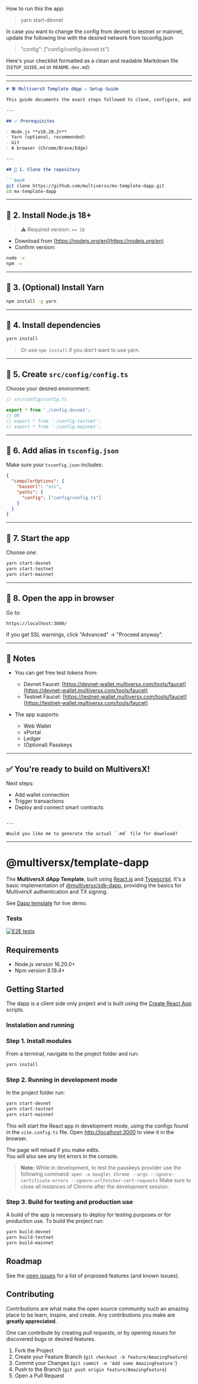 How to run this the app:
>yarn start-devnet

In case you want to change the config from devnet to testnet or mainnet, update the following line with the desired network from tsconfig.json
>"config": ["config/config.devnet.ts"]

Here's your checklist formatted as a clean and readable Markdown file (`SETUP_GUIDE.md` or `README.dev.md`):

-----------------------------------------------------------------------------------------------------------------------------------------------------------

---

````md
# 🛠️ MultiversX Template dApp — Setup Guide

This guide documents the exact steps followed to clone, configure, and run the [`mx-template-dapp`](https://github.com/multiversx/mx-template-dapp) locally using **devnet**, **testnet**, or **mainnet**.

---

## ✅ Prerequisites

- Node.js **v18.20.2+**
- Yarn (optional, recommended)
- Git
- A browser (Chrome/Brave/Edge)

---

## 🔹 1. Clone the repository

```bash
git clone https://github.com/multiversx/mx-template-dapp.git
cd mx-template-dapp
````

---

## 🔹 2. Install Node.js 18+

> ⚠️ Required version: `>= 18`

* Download from [https://nodejs.org/en](https://nodejs.org/en)
* Confirm version:

```bash
node -v
npm -v
```

---

## 🔹 3. (Optional) Install Yarn

```bash
npm install -g yarn
```

---

## 🔹 4. Install dependencies

```bash
yarn install
```

> Or use `npm install` if you don't want to use yarn.

---

## 🔹 5. Create `src/config/config.ts`

Choose your desired environment:

```ts
// src/config/config.ts

export * from './config.devnet';
// OR
// export * from './config.testnet';
// export * from './config.mainnet';
```

---

## 🔹 6. Add alias in `tsconfig.json`

Make sure your `tsconfig.json` includes:

```json
{
  "compilerOptions": {
    "baseUrl": "src",
    "paths": {
      "config": ["config/config.ts"]
    }
  }
}
```

---

## 🔹 7. Start the app

Choose one:

```bash
yarn start-devnet
yarn start-testnet
yarn start-mainnet
```

---

## 🔹 8. Open the app in browser

Go to:

```
https://localhost:3000/
```

If you get SSL warnings, click "Advanced" → "Proceed anyway".

---

## 🧪 Notes

* You can get free test tokens from:

  * Devnet Faucet: [https://devnet-wallet.multiversx.com/tools/faucet](https://devnet-wallet.multiversx.com/tools/faucet)
  * Testnet Faucet: [https://testnet-wallet.multiversx.com/tools/faucet](https://testnet-wallet.multiversx.com/tools/faucet)

* The app supports:

  * Web Wallet
  * xPortal
  * Ledger
  * (Optional) Passkeys

---

## ✅ You're ready to build on MultiversX!

Next steps:

* Add wallet connection
* Trigger transactions
* Deploy and connect smart contracts

```

---

Would you like me to generate the actual `.md` file for download?
```


-----------------------------------------------------------------------------------------------------------------------------------------------------------
# @multiversx/template-dapp

The **MultiversX dApp Template**, built using [React.js](https://reactjs.org/) and [Typescript](https://www.typescriptlang.org/).
It's a basic implementation of [@multiversx/sdk-dapp](https://www.npmjs.com/package/@multiversx/sdk-dapp), providing the basics for MultiversX authentication and TX signing.

See [Dapp template](https://template-dapp.multiversx.com/) for live demo.

### Tests

[![E2E tests](https://github.com/multiversx/mx-template-dapp/actions/workflows/playwright.yml/badge.svg)](https://github.com/multiversx/mx-template-dapp/actions/workflows/playwright.yml)

## Requirements

- Node.js version 16.20.0+
- Npm version 8.19.4+

## Getting Started

The dapp is a client side only project and is built using the [Create React App](https://create-react-app.dev) scripts.

### Instalation and running

### Step 1. Install modules

From a terminal, navigate to the project folder and run:

```bash
yarn install
```

### Step 2. Running in development mode

In the project folder run:

```bash
yarn start-devnet
yarn start-testnet
yarn start-mainnet
```

This will start the React app in development mode, using the configs found in the `vite.config.ts` file.
Open [http://localhost:3000](http://localhost:3000) to view it in the browser.

The page will reload if you make edits.\
You will also see any lint errors in the console.

> **Note:**
> While in development, to test the passkeys provider use the following command:
> `open -a Google\ Chrome --args --ignore-certificate-errors --ignore-urlfetcher-cert-requests`
> Make sure to close all instances of Chrome after the development session.

### Step 3. Build for testing and production use

A build of the app is necessary to deploy for testing purposes or for production use.
To build the project run:

```bash
yarn build-devnet
yarn build-testnet
yarn build-mainnet
```

## Roadmap

See the [open issues](https://github.com/multiversx/mx-template-dapp/issues) for a list of proposed features (and known issues).

## Contributing

Contributions are what make the open source community such an amazing place to be learn, inspire, and create. Any contributions you make are **greatly appreciated**.

One can contribute by creating _pull requests_, or by opening _issues_ for discovered bugs or desired features.

1. Fork the Project
2. Create your Feature Branch (`git checkout -b feature/AmazingFeature`)
3. Commit your Changes (`git commit -m 'Add some AmazingFeature'`)
4. Push to the Branch (`git push origin feature/AmazingFeature`)
5. Open a Pull Request
